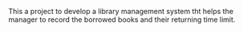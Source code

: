 This a project to develop a library management system tht helps the manager to record the borrowed books and their returning time limit.
